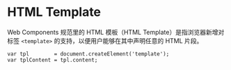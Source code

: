 # HTML Template

Web Components 规范里的 HTML 模板（HTML Template）是指浏览器新增对标签 `<template>` 的支持，以便用户能够在其中声明任意的 HTML 片段。

```
var tpl        = document.createElement('template');
var tplContent = tpl.content;


```